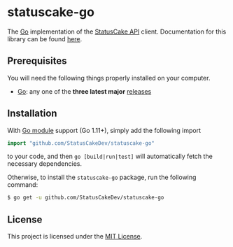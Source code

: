 # statuscake-go

The [Go](https://golang.org/) implementation of the [StatusCake
API](https://www.statuscake.com/api/v1) client. Documentation for this library
can be found [here](https://www.statuscake.com/api/v1).

## Prerequisites

You will need the following things properly installed on your computer.

* [Go](https://golang.org/): any one of the **three latest major**
  [releases](https://golang.org/doc/devel/release.html)

## Installation

With [Go module](https://github.com/golang/go/wiki/Modules) support (Go 1.11+),
simply add the following import

```go
import "github.com/StatusCakeDev/statuscake-go"
```

to your code, and then `go [build|run|test]` will automatically fetch the
necessary dependencies.

Otherwise, to install the `statuscake-go` package, run the following command:

```bash
$ go get -u github.com/StatusCakeDev/statuscake-go
```

## License

This project is licensed under the [MIT License](LICENSE.md).
